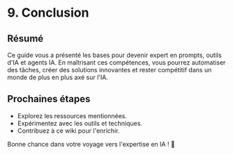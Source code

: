 # 9. Conclusion

## Résumé
Ce guide vous a présenté les bases pour devenir expert en prompts, outils d'IA et agents IA. En maîtrisant ces compétences, vous pourrez automatiser des tâches, créer des solutions innovantes et rester compétitif dans un monde de plus en plus axé sur l'IA.

## Prochaines étapes
- Explorez les ressources mentionnées.
- Expérimentez avec les outils et techniques.
- Contribuez à ce wiki pour l'enrichir.

Bonne chance dans votre voyage vers l'expertise en IA ! 🚀

